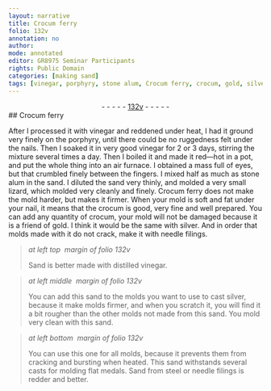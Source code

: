 ```yaml
---
layout: narrative
title: Crocum ferry
folio: 132v
annotation: no
author:
mode: annotated
editor: GR8975 Seminar Participants
rights: Public Domain
categories: [making sand]
tags: [vinegar, porphyry, stone alum, Crocum ferry, crocum, gold, silver, needle filings, Sand, sand, steel]
---
```


 <div class="folio" align="center">- - - - - <a href="http://gallica.bnf.fr/ark:/12148/btv1b10500001g/f270.item.r=" target="_blank">132v</a> - - - - - </div> 
## Crocum ferry

  <span class="activity"></span> 
 After I processed it with <span class="material">vinegar</span> and reddened under heat, I had it ground very finely on the <span class="material">porphyry</span>, until there could be no ruggedness felt under the nails. Then I soaked it in very good <span class="material">vinegar</span> for 2 or 3 days, stirring the mixture several times a day. Then I boiled it and made it red—hot in a <span class="tool">pot</span>, and put the whole thing into an air furnace. I obtained a mass full of eyes, but that crumbled finely between the fingers. I mixed half as much as <span class="material">stone alum</span> in the sand. I diluted the sand very thinly, and molded a very small <span class="animal">lizard</span>, which molded very cleanly and finely. <span class="material">Crocum ferry</span> does not make the mold harder, but makes it firmer. When your mold is soft and fat under your nail, it means that the <span class="material">crocum</span> is good, very fine and well prepared. You can add any quantity of crocum, your mold will not be damaged because it is a friend of <span class="material">gold</span>. I think it would be the same with <span class="material">silver</span>. And in order that molds made with it do not crack, make it with <span class="material">needle filings</span>. 
 
> *at left top  margin of folio 132v*
> 
> <span class="material">Sand</span> is better made with distilled <span class="material">vinegar</span>. 
 
> *at left middle  margin of folio 132v*
> 
> You can add this <span class="material">sand</span> to the molds you want to use to cast <span class="material">silver</span>, because it make molds firmer, and when you scratch it, you will find it a bit rougher than the other molds not made from this <span class="material">sand</span>. You mold very clean with this <span class="material">sand</span>.
 
> *at left bottom  margin of folio 132v*
> 
> You can use this one for all molds, because it prevents them from cracking and bursting when heated. This <span class="material">sand</span> withstands several casts for molding flat medals. <span class="material">Sand</span> from <span class="material">steel</span> or <span class="material">needle filings</span> is redder and better. 
 